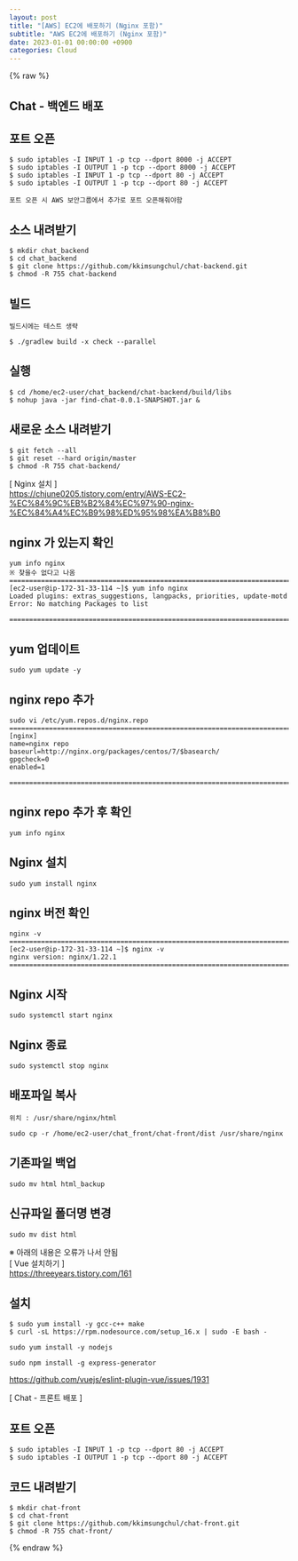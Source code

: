 ```yaml
---
layout: post
title: "[AWS] EC2에 배포하기 (Nginx 포함)"
subtitle: "AWS EC2에 배포하기 (Nginx 포함)"
date: 2023-01-01 00:00:00 +0900
categories: Cloud
---
```

{% raw %}
## Chat - 백엔드 배포  
  
## 포트 오픈  
  
	$ sudo iptables -I INPUT 1 -p tcp --dport 8000 -j ACCEPT  
	$ sudo iptables -I OUTPUT 1 -p tcp --dport 8000 -j ACCEPT  
	$ sudo iptables -I INPUT 1 -p tcp --dport 80 -j ACCEPT  
	$ sudo iptables -I OUTPUT 1 -p tcp --dport 80 -j ACCEPT  
  
	포트 오픈 시 AWS 보안그룹에서 추가로 포트 오픈해줘야함  
  
## 소스 내려받기  
  
	$ mkdir chat_backend  
	$ cd chat_backend  
	$ git clone https://github.com/kkimsungchul/chat-backend.git  
	$ chmod -R 755 chat-backend  
  
## 빌드  
	빌드시에는 테스트 생략  
  
	$ ./gradlew build -x check --parallel  
  
## 실행  
  
	$ cd /home/ec2-user/chat_backend/chat-backend/build/libs  
	$ nohup java -jar find-chat-0.0.1-SNAPSHOT.jar &  
  
## 새로운 소스 내려받기  
  
	$ git fetch --all  
	$ git reset --hard origin/master  
	$ chmod -R 755 chat-backend/  
  
[ Nginx 설치 ]  
	https://chjune0205.tistory.com/entry/AWS-EC2-%EC%84%9C%EB%B2%84%EC%97%90-nginx-%EC%84%A4%EC%B9%98%ED%95%98%EA%B8%B0  
  
## nginx 가 있는지 확인  
	yum info nginx  
	※ 찾을수 없다고 나옴  
	=================================================================================================================  
	[ec2-user@ip-172-31-33-114 ~]$ yum info nginx  
	Loaded plugins: extras_suggestions, langpacks, priorities, update-motd  
	Error: No matching Packages to list  
  
	=================================================================================================================  
## yum 업데이트  
	sudo yum update -y  
  
## nginx repo 추가  
	sudo vi /etc/yum.repos.d/nginx.repo  
	=================================================================================================================  
	[nginx]  
	name=nginx repo  
	baseurl=http://nginx.org/packages/centos/7/$basearch/  
	gpgcheck=0  
	enabled=1  
  
	=================================================================================================================  
  
## nginx repo 추가 후 확인  
  
	yum info nginx  
  
## Nginx 설치  
  
	sudo yum install nginx  
  
## nginx 버전 확인  
	nginx -v  
	=================================================================================================================  
	[ec2-user@ip-172-31-33-114 ~]$ nginx -v  
	nginx version: nginx/1.22.1  
	=================================================================================================================  
  
## Nginx 시작  
  
	sudo systemctl start nginx  
  
## Nginx 종료  
  
	sudo systemctl stop nginx  
  
## 배포파일 복사  
	위치 : /usr/share/nginx/html  
  
	sudo cp -r /home/ec2-user/chat_front/chat-front/dist /usr/share/nginx  
  
## 기존파일 백업  
	sudo mv html html_backup  
  
## 신규파일 폴더명 변경  
	sudo mv dist html  
  
※ 아래의 내용은 오류가 나서 안됨  
[ Vue 설치하기 ]  
	https://threeyears.tistory.com/161  
## 설치  
	$ sudo yum install -y gcc-c++ make  
	$ curl -sL https://rpm.nodesource.com/setup_16.x | sudo -E bash -  
  
	sudo yum install -y nodejs  
  
	sudo npm install -g express-generator  
https://github.com/vuejs/eslint-plugin-vue/issues/1931  
  
[ Chat - 프론트 배포 ]  
  
## 포트 오픈  
	$ sudo iptables -I INPUT 1 -p tcp --dport 80 -j ACCEPT  
	$ sudo iptables -I OUTPUT 1 -p tcp --dport 80 -j ACCEPT  
  
## 코드 내려받기  
  
	$ mkdir chat-front  
	$ cd chat-front  
	$ git clone https://github.com/kkimsungchul/chat-front.git  
	$ chmod -R 755 chat-front/  
  

{% endraw %}
